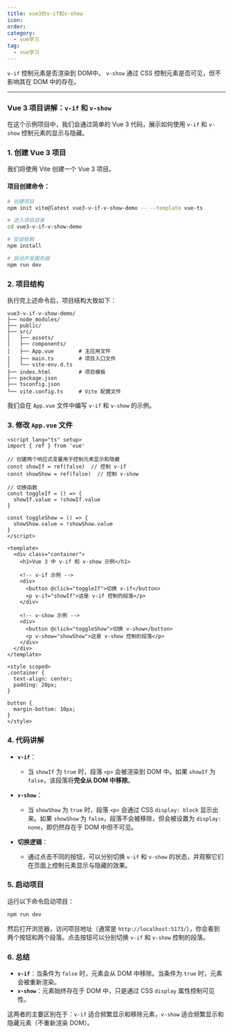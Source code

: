 ```yaml
---
title: vue3的v-if和v-show
icon: 
order: 
category:
  - vue学习
tag:
  - vue学习
---
```




`v-if` 控制元素是否渲染到 DOM中。
`v-show` 通过 CSS 控制元素是否可见，但不影响其在 DOM 中的存在。

------



### Vue 3 项目讲解：`v-if` 和 `v-show`

在这个示例项目中，我们会通过简单的 Vue 3 代码，展示如何使用 `v-if` 和 `v-show` 控制元素的显示与隐藏。

### 1. 创建 Vue 3 项目

我们将使用 Vite 创建一个 Vue 3 项目。

#### 项目创建命令：
```bash
# 创建项目
npm init vite@latest vue3-v-if-v-show-demo -- --template vue-ts

# 进入项目目录
cd vue3-v-if-v-show-demo

# 安装依赖
npm install

# 启动开发服务器
npm run dev
```

### 2. 项目结构

执行完上述命令后，项目结构大致如下：

```
vue3-v-if-v-show-demo/
├── node_modules/
├── public/
├── src/
│   ├── assets/
│   ├── components/
│   ├── App.vue        # 主应用文件
│   ├── main.ts        # 项目入口文件
│   └── vite-env.d.ts
├── index.html         # 项目模板
├── package.json
├── tsconfig.json
└── vite.config.ts     # Vite 配置文件
```

我们会在 `App.vue` 文件中编写 `v-if` 和 `v-show` 的示例。

### 3. 修改 `App.vue` 文件

```vue
<script lang="ts" setup>
import { ref } from 'vue'

// 创建两个响应式变量用于控制元素显示和隐藏
const showIf = ref(false)  // 控制 v-if
const showShow = ref(false)  // 控制 v-show

// 切换函数
const toggleIf = () => {
  showIf.value = !showIf.value
}

const toggleShow = () => {
  showShow.value = !showShow.value
}
</script>

<template>
  <div class="container">
    <h1>Vue 3 中 v-if 和 v-show 示例</h1>
    
    <!-- v-if 示例 -->
    <div>
      <button @click="toggleIf">切换 v-if</button>
      <p v-if="showIf">这是 v-if 控制的段落</p>
    </div>

    <!-- v-show 示例 -->
    <div>
      <button @click="toggleShow">切换 v-show</button>
      <p v-show="showShow">这是 v-show 控制的段落</p>
    </div>
  </div>
</template>

<style scoped>
.container {
  text-align: center;
  padding: 20px;
}

button {
  margin-bottom: 10px;
}
</style>
```

### 4. 代码讲解

- **`v-if`**：
  - 当 `showIf` 为 `true` 时，段落 `<p>` 会被渲染到 DOM 中。如果 `showIf` 为 `false`，该段落将**完全从 DOM 中移除**。
  
- **`v-show`**：
  - 当 `showShow` 为 `true` 时，段落 `<p>` 会通过 CSS `display: block` 显示出来。如果 `showShow` 为 `false`，段落不会被移除，但会被设置为 `display: none`，即仍然存在于 DOM 中但不可见。

- **切换逻辑**：
  - 通过点击不同的按钮，可以分别切换 `v-if` 和 `v-show` 的状态，并观察它们在页面上控制元素显示与隐藏的效果。

### 5. 启动项目

运行以下命令启动项目：

```bash
npm run dev
```

然后打开浏览器，访问项目地址（通常是 `http://localhost:5173/`），你会看到两个按钮和两个段落。点击按钮可以分别切换 `v-if` 和 `v-show` 控制的段落。

### 6. 总结

- **`v-if`**：当条件为 `false` 时，元素会从 DOM 中移除。当条件为 `true` 时，元素会被重新渲染。
- **`v-show`**：元素始终存在于 DOM 中，只是通过 CSS `display` 属性控制可见性。

这两者的主要区别在于：`v-if` 适合频繁显示和移除元素，`v-show` 适合频繁显示和隐藏元素（不重新渲染 DOM）。